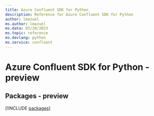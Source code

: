 ```yaml
---
title: Azure Confluent SDK for Python
description: Reference for Azure Confluent SDK for Python
author: lmazuel
ms.author: lmazuel
ms.data: 03/20/2023
ms.topic: reference
ms.devlang: python
ms.service: confluent
---
```

# Azure Confluent SDK for Python - preview
## Packages - preview
[!INCLUDE [packages](confluent-index.md)]